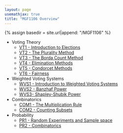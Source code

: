 ```yaml
---
layout: page
usemathjax: true
title: "MGF1106 Overview"
---
```


<script type="text/javascript" async
 src="https://cdn.mathjax.org/mathjax/latest/MathJax.js?config=TeX-MML-AM_CHTML">
</script>

{% assign basedir = site.url|append: "/MGF1106" %}

* Voting Theory
  * [VT1 - Introduction to Elections]({{basedir}}/voting/vt1-intro.html)
  * [VT2 - The Plurality Method]({{basedir}}/voting/vt2-plurality.html)
  * [VT3 - The Borda Count Method]({{basedir}}/voting/vt3-borda.html)
  * [VT4 - Elimination Methods]({{basedir}}/voting/vt4-elimination.html)
  * [VT5 - Condorcet Methods]({{basedir}}/voting/vt5-condorcet.html)
  * [VT6 - Fairness]({{basedir}}/voting/vt6-fairness.html)
* Weighted Voting Systems
  * [WVS1 - Introduction to Weighted Voting Systems]({{basedir}}/weightedvoting/wvs1-intro.html)
  * [WVS2 - Banzhaf Power]({{basedir}}/weightedvoting/wvs2-banzhaf.html)
  * [WVS3- Shapley-Shubik Power]({{basedir}}/weightedvoting/wvs3-shapleyshubik.html)
* Combinatorics
  * [COM1 - The Multiplication Rule]({{basedir}}/combinatorics/com1-multiplicationrule.html) 
  * [COM2 - Counting Subsets]({{basedir}}/combinatorics/com2-combinations.html) 
* Probability
  * [PR1 - Random Experiments and Sample space]({{basedir}}/probability/pr1-samplespace.html)
  * [PR2 - Combinatorics]({{basedir}}/probability/pr2-combinatorics.html)
